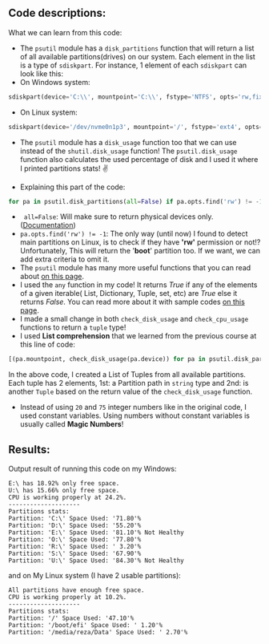 ## Code descriptions:

What we can learn from this code:
- The `psutil` module has a `disk_partitions` function that will return a list of all available partitions(drives) on our system. Each element in the list is a type of `sdiskpart`. For instance, 1 element of each `sdiskpart` can look like this:
 - On Windows system: 
 ```python
sdiskpart(device='C:\\', mountpoint='C:\\', fstype='NTFS', opts='rw,fixed', maxfile=255, maxpath=260)
```
 - On Linux system:
 ```python
sdiskpart(device='/dev/nvme0n1p3', mountpoint='/', fstype='ext4', opts='rw,relatime,errors=remount-ro', maxfile=255, maxpath=4096)
```

- The `psutil` module has a `disk_usage` function too that we can use instead of the `shutil.disk_usage` function! The `psutil.disk_usage` function also calculates the used percentage of disk and I used it where I printed partitions stats! ✌️


- Explaining this part of the code: 
```python
for pa in psutil.disk_partitions(all=False) if pa.opts.find('rw') != -1
```
 - ` all=False`: Will make sure to return physical devices only. ([Documentation](https://psutil.readthedocs.io/en/latest/#psutil.disk_partitions "Documentation"))
 - `pa.opts.find('rw') != -1`: The only way (until now) I found to detect main partitions on Linux, is to check if they have **'rw'** permission or not!? Unfortunately, This will return the '**boot**' partition too. If we want, we can add extra criteria to omit it.
- The `psutil` module has many more useful functions that you can read about [on this page](https://psutil.readthedocs.io/en/latest/).
- I used the `any` function in my code! It returns *True* if any of the elements of a given iterable( List, Dictionary, Tuple, set, etc) are *True* else it returns *False*. You can read more about it with sample codes [on this page](https://www.geeksforgeeks.org/python-any-function/).
- I made a small change in both `check_disk_usage` and `check_cpu_usage` functions to return a `tuple` type!
- I used **List comprehension** that we learned from the previous course at this line of code: 
```python
[(pa.mountpoint, check_disk_usage(pa.device)) for pa in psutil.disk_partitions(all=False) if pa.opts.find('rw') != -1]
```
In the above code, I created a List of Tuples from all available partitions. Each tuple has 2 elements, 1st: a Partition path in `string` type and 2nd: is another `Tuple` based on the return value of the `check_disk_usage` function.
- Instead of using `20` and `75` integer numbers like in the original code, I used constant variables. Using numbers without constant variables is usually called **Magic Numbers**!

## Results:

Output result of running this code on my Windows:

    E:\ has 18.92% only free space.
    U:\ has 15.66% only free space.
    CPU is working properly at 24.2%.
    --------------------
    Partitions stats:
    Partition: 'C:\' Space Used: '71.80'%
    Partition: 'D:\' Space Used: '55.20'%
    Partition: 'E:\' Space Used: '81.10'% Not Healthy
    Partition: 'O:\' Space Used: '77.80'%
    Partition: 'R:\' Space Used: ' 3.20'%
    Partition: 'S:\' Space Used: '67.90'%
    Partition: 'U:\' Space Used: '84.30'% Not Healthy
 

and on My Linux system (I have 2 usable partitions):
    
	All partitions have enough free space.
    CPU is working properly at 10.2%.
    --------------------
    Partitions stats:
    Partition: '/' Space Used: '47.10'%
    Partition: '/boot/efi' Space Used: ' 1.20'%
    Partition: '/media/reza/Data' Space Used: ' 2.70'%
